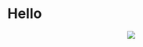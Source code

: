 # Hello
<div align="center">
  <img src="https://github-readme-stats.vercel.app/api?username=1813967922&show_icons=true&theme=transparent" /> 
</div>
